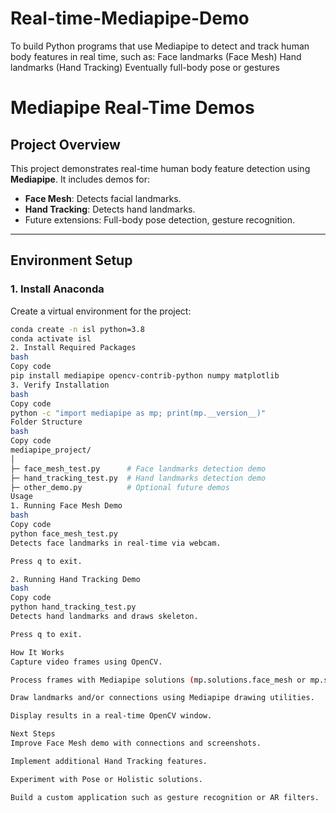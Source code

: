 # Real-time-Mediapipe-Demo
To build Python programs that use Mediapipe to detect and track human body features in real time, such as:  Face landmarks (Face Mesh)  Hand landmarks (Hand Tracking)  Eventually full-body pose or gestures
# Mediapipe Real-Time Demos

## Project Overview
This project demonstrates real-time human body feature detection using **Mediapipe**. It includes demos for:
- **Face Mesh**: Detects facial landmarks.
- **Hand Tracking**: Detects hand landmarks.
- Future extensions: Full-body pose detection, gesture recognition.

---

## Environment Setup

### 1. Install Anaconda
Create a virtual environment for the project:
```bash
conda create -n isl python=3.8
conda activate isl
2. Install Required Packages
bash
Copy code
pip install mediapipe opencv-contrib-python numpy matplotlib
3. Verify Installation
bash
Copy code
python -c "import mediapipe as mp; print(mp.__version__)"
Folder Structure
bash
Copy code
mediapipe_project/
│
├─ face_mesh_test.py      # Face landmarks detection demo
├─ hand_tracking_test.py  # Hand landmarks detection demo
├─ other_demo.py          # Optional future demos
Usage
1. Running Face Mesh Demo
bash
Copy code
python face_mesh_test.py
Detects face landmarks in real-time via webcam.

Press q to exit.

2. Running Hand Tracking Demo
bash
Copy code
python hand_tracking_test.py
Detects hand landmarks and draws skeleton.

Press q to exit.

How It Works
Capture video frames using OpenCV.

Process frames with Mediapipe solutions (mp.solutions.face_mesh or mp.solutions.hands).

Draw landmarks and/or connections using Mediapipe drawing utilities.

Display results in a real-time OpenCV window.

Next Steps
Improve Face Mesh demo with connections and screenshots.

Implement additional Hand Tracking features.

Experiment with Pose or Holistic solutions.

Build a custom application such as gesture recognition or AR filters.

